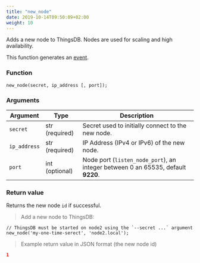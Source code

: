 ```yaml
---
title: "new_node"
date: 2019-10-14T09:50:09+02:00
weight: 10
---
```


Adds a new node to ThingsDB. Nodes are used for scaling and high availability.

This function generates an [event](../../events).

### Function
`new_node(secret, ip_address [, port]);`


### Arguments
Argument | Type | Description
-------- | ---- | -----------
`secret` | str (required) | Secret used to initially connect to the new node.
`ip_address` | str (required) | IP Address (IPv4 or IPv6) of the new node.
`port` | int (optional) | Node port (`listen_node_port`), an integer between 0 an 65535, default **9220**.


### Return value
Returns the new node `id` if successful.

> Add a new node to ThingsDB:

```thingsdb,syntax_only,@t
// ThingsDB must be started on node2 using the `--secret ...` argument
new_node('my-one-time-serect', 'node2.local');
```

> Example return value in JSON format (the new node id)

```json
1
```
